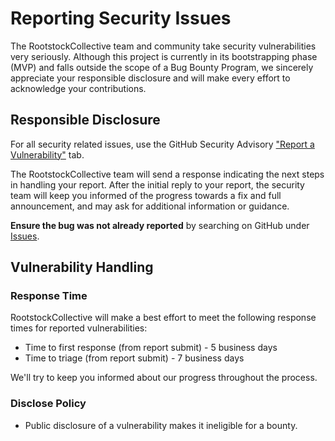 # Reporting Security Issues

The RootstockCollective team and community take security vulnerabilities very seriously. Although this project is
currently in its bootstrapping phase (MVP) and falls outside the scope of a Bug Bounty Program, we sincerely appreciate
your responsible disclosure and will make every effort to acknowledge your contributions.

## Responsible Disclosure

For all security related issues, use the GitHub Security Advisory
["Report a Vulnerability"](https://github.com/rootstockcollective/collective-rewards-sc/security/advisories/new) tab.

The RootstockCollective team will send a response indicating the next steps in handling your report. After the initial
reply to your report, the security team will keep you informed of the progress towards a fix and full announcement, and
may ask for additional information or guidance.

**Ensure the bug was not already reported** by searching on GitHub under
[Issues](https://github.com/rootstockcollective/collective-rewards-sc/issues).

## Vulnerability Handling

### Response Time

RootstockCollective will make a best effort to meet the following response times for reported vulnerabilities:

- Time to first response (from report submit) - 5 business days
- Time to triage (from report submit) - 7 business days

We'll try to keep you informed about our progress throughout the process.

### Disclose Policy

- Public disclosure of a vulnerability makes it ineligible for a bounty.
